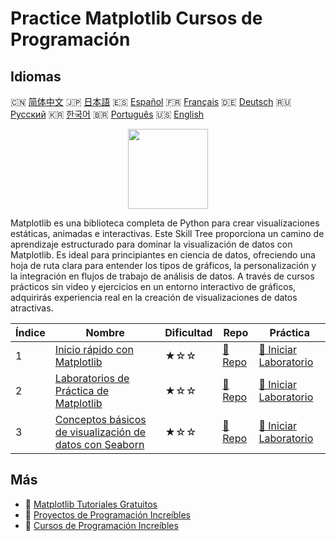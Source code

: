 # Practice Matplotlib Cursos de Programación

## Idiomas

🇨🇳 [简体中文](README_zh.md) 🇯🇵 [日本語](README_ja.md) 🇪🇸 [Español](README_es.md) 🇫🇷 [Français](README_fr.md) 🇩🇪 [Deutsch](README_de.md) 🇷🇺 [Русский](README_ru.md) 🇰🇷 [한국어](README_ko.md) 🇧🇷 [Português](README_pt.md) 🇺🇸 [English](README.md) 

<div align="center">
<img width="128px" src="https://file.labex.io/path/6PDQ0G40CdCX.png">
</div>

Matplotlib es una biblioteca completa de Python para crear visualizaciones estáticas, animadas e interactivas. Este Skill Tree proporciona un camino de aprendizaje estructurado para dominar la visualización de datos con Matplotlib. Es ideal para principiantes en ciencia de datos, ofreciendo una hoja de ruta clara para entender los tipos de gráficos, la personalización y la integración en flujos de trabajo de análisis de datos. A través de cursos prácticos sin video y ejercicios en un entorno interactivo de gráficos, adquirirás experiencia real en la creación de visualizaciones de datos atractivas.

|   Índice | Nombre                                                                                                                   | Dificultad   | Repo                                                                       | Práctica                                                                                |
|----------|--------------------------------------------------------------------------------------------------------------------------|--------------|----------------------------------------------------------------------------|-----------------------------------------------------------------------------------------|
|        1 | [Inicio rápido con Matplotlib](https://labex.io/es/courses/quick-start-with-matplotlib)                                  | ★☆☆          | [🔗 Repo](https://github.com/labex-labs/quick-start-with-matplotlib)       | [🚀 Iniciar Laboratorio](https://labex.io/es/courses/quick-start-with-matplotlib)       |
|        2 | [Laboratorios de Práctica de Matplotlib](https://labex.io/es/courses/matplotlib-practice-labs)                           | ★☆☆          | [🔗 Repo](https://github.com/labex-labs/matplotlib-practice-labs)          | [🚀 Iniciar Laboratorio](https://labex.io/es/courses/matplotlib-practice-labs)          |
|        3 | [Conceptos básicos de visualización de datos con Seaborn](https://labex.io/es/courses/seaborn-data-visualization-basics) | ★☆☆          | [🔗 Repo](https://github.com/labex-labs/seaborn-data-visualization-basics) | [🚀 Iniciar Laboratorio](https://labex.io/es/courses/seaborn-data-visualization-basics) |

## Más

- 🔗 [Matplotlib Tutoriales Gratuitos](https://github.com/labex-labs/matplotlib-free-tutorials)
- 🔗 [Proyectos de Programación Increíbles](https://github.com/labex-labs/awesome-programming-projects)
- 🔗 [Cursos de Programación Increíbles](https://github.com/labex-labs/awesome-programming-courses)

